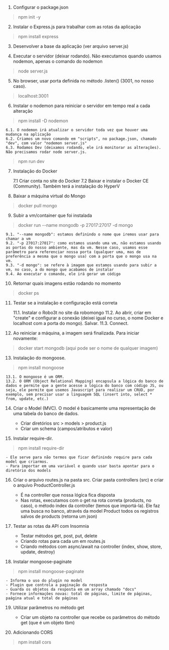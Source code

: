 1. Configurar o package.json
> npm init -y

2. Instalar o Express.js para trabalhar com as rotas da aplicação
> npm install express

3. Desenvolver a base da aplicação (ver arquivo server.js)

4. Executar o servidor (deixar rodando). Não executamos quando usamos nodemon, apenas o comando do nodemon
> node server.js

5. No browser, usar porta definida no método .listen() (3001, no nosso caso).
> localhost:3001

6. Instalar o nodemon para reiniciar o servidor em tempo real a cada alteração
> npm install -D nodemon
    
    6.1. O nodemon irá atualizar o servidor toda vez que houver uma mudança na aplicação
    6.2. Criamos um novo comando em "scripts", no package.json, chamado "dev", com valor "nodemon server.js"
    6.3. Rodamos Dev (deixamos rodando, ele irá monitorar as alterações). Não precisamos rodar node server.js.
> npm run dev

7. Instalação do Docker

    7.1 Criar conta no site do Docker
    7.2 Baixar e instalar o Docker CE (Community). Também terá a instalação do HyperV

8. Baixar a máquina virtual do Mongo
> docker pull mongo

9. Subir a vm/container que foi instalada
> docker run --name mongodb -p 27017:27017 -d mongo

    9.1. "--name mongodb": estamos definindo o nome que iremos usar para chamar a vm
    9.2. "-p 27017:27017": como estamos usando uma vm, não estamos usando as portas do nosso ambiente, mas da vm. Nesse caso, usamos esse parâmetro para referenciar nossa porta (qualquer uma, mas de preferência a mesma que o mongo usa) com a porta que o mongo usa na vm. 
    9.3. "-d mongo": se refere à imagem que estamos usando para subir a vm, no caso, a do mongo que acabamos de instalar
    9.4. Ao executar o comando, ele irá gerar um código

10. Retornar quais imagens estão rodando no momento
> docker ps

11. Testar se a instalação e configuração está correta

    11.1. Instalar o Robo3t no site da robomongo
    11.2. Ao abrir, criar em "create" e configurar a conexão (deixei igual no curso, o nome Docker e localhost com a porta do mongo). Salvar.
    11.3. Connect.

12. Ao reiniciar a máquina, a imagem será finalizada. Para iniciar novamente: 
> docker start mongodb (aqui pode ser o nome de qualquer imagem)

13. Instalação do mongoose. 
> npm install mongoose

    13.1. O mongoose é um ORM.
    13.2. O ORM (Object Relational Mapping) encapsula a lógica do banco de dados e permite que a gente acesse a lógica do banco com código JS, ou seja, ele permite que usemos Javascript para realizar um CRUD, por exemplo, sem precisar usar a linguagem SQL (insert into, select * from, update, etc.)

14. Criar o Model (MVC). O model é basicamente uma representação de uma tabela do banco de dados.

    - Criar diretórios src > models > product.js
    - Criar um schema (campos/atributos e valor)

15. Instalar require-dir.
> npm install require-dir

    - Ele serve para não termos que ficar definindo require para cada model que criarmos.
    - Para importar em uma variável e quando usar basta apontar para o diretório dos models

16. Criar o arquivo routes.js na pasta src. Criar pasta controllers (src) e criar o arquivo ProductController.js

    - É na controller que nossa lógica fica disposta
    - Nas rotas, executamos com o get na rota correta (products, no caso), o método index da controller (temos que importá-la). Ele faz uma busca no banco, através da model Product todos os registros salvos de products (retorna um json)

17. Testar as rotas da API com Insomnia
    - Testar métodos get, post, put, delete
    - Criando rotas para cada um em routes.js
    - Criando métodos com async/await na controller (index, show, store, update, destroy)

18. Instalar mongoose-paginate
> npm install mongoose-paginate

    - Informa o uso do plugin no model
    - Plugin que controla a paginação da resposta
    - Guarda os objetos da resposta em um array chamado "docs"
    - Fornece informações novas: total de páginas, limite de páginas, paágina atual e total de páginas

19. Utilizar parâmetros no método get

    - Criar um objeto na controller que recebe os parâmetros do método get (que é um objeto tbm)

20. Adicionando CORS
> npm install cors